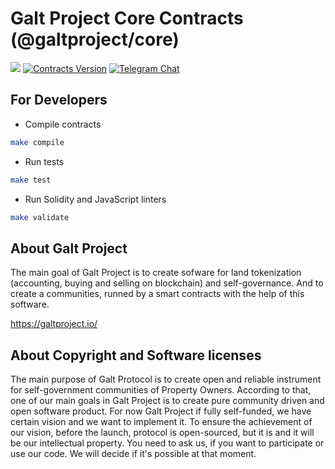 # Galt Project Core Contracts (@galtproject/core)

<a href="https://gitlab.com/galtproject/galtproject-core/pipelines" target="_blank"><img src="https://gitlab.com/galtproject/galtproject-core/badges/develop/build.svg" /></a>
[![Contracts Version](https://img.shields.io/badge/version-0.12.0-yellow.svg)](https://github.com/galtproject/galtproject-core)
[![Telegram Chat](https://img.shields.io/badge/telegram-chat-blue.svg)](https://t.me/galtproject)


## For Developers

* Compile contracts

```sh
make compile
```

* Run tests

```sh
make test
```

* Run Solidity and JavaScript linters

```sh
make validate
```

## About Galt Project
The main goal of Galt Project is to create sofware for land tokenization (accounting, buying and selling on blockchain) and self-governance. And to create a communities, runned by a smart contracts with the help of this software.

https://galtproject.io/

## About Copyright and Software licenses
The main purpose of Galt Protocol is to create open and reliable instrument for self-government communities of Property Owners. According to that, one of our main goals in Galt Project is to create pure community driven and open software product. For now Galt Project if fully self-funded, we have certain vision and we want to implement it. To ensure the achievement of our vision, before the launch, protocol is open-sourced, but it is and it will be our intellectual property. You need to ask us, if you want to participate or use our code. We will decide if it's possible at that moment.
